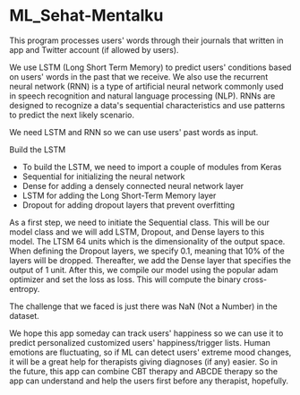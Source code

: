 # ML_Sehat-Mentalku

This program processes users' words through their journals that written in app and Twitter account (if allowed by users).

We use LSTM (Long Short Term Memory) to predict users' conditions based on users' words in the past that we receive. We also use the recurrent neural network (RNN) is a type of artificial neural network commonly used in speech recognition and natural language processing (NLP). RNNs are designed to recognize a data's sequential characteristics and use patterns to predict the next likely scenario.

We need LSTM and RNN so we can use users' past words as input.

Build the LSTM
- To build the LSTM, we need to import a couple of modules from Keras
- Sequential for initializing the neural network
- Dense for adding a densely connected neural network layer
- LSTM for adding the Long Short-Term Memory layer
- Dropout for adding dropout layers that prevent overfitting

As a first step, we need to initiate the Sequential class. This will be our model class and we will add LSTM, Dropout, and Dense layers to this model. The LTSM 64 units which is the dimensionality of the output space. When defining the Dropout layers, we specify 0.1, meaning that 10% of the layers will be dropped. Thereafter, we add the Dense layer that specifies the output of 1 unit. After this, we compile our model using the popular adam optimizer and set the loss as loss. This will compute the binary cross-entropy. 

The challenge that we faced is just there was NaN (Not a Number) in the dataset.

We hope this app someday can track users' happiness so we can use it to predict personalized customized users' happiness/trigger lists. Human emotions are fluctuating, so if ML can detect users' extreme mood changes, it will be a great help for therapists giving diagnoses (if any) easier. So in the future, this app can combine CBT therapy and ABCDE therapy so the app can understand and help the users first before any therapist, hopefully.
